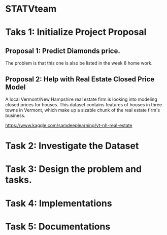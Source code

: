 # STATVteam


# Taks 1: Initialize Project Proposal

## Proposal 1: Predict Diamonds price.
The problem is that this one is also be listed in the week 8 home work.

## Proposal 2: Help with Real Estate Closed Price Model

A local Vermont/New Hampshire real estate firm is looking into modeling closed prices for houses. This dataset contains features of houses in three towns in Vermont, which make up a sizable chunk of the real estate firm's business.

https://www.kaggle.com/samdeeplearning/vt-nh-real-estate

##

# Task 2: Investigate the Dataset

# Task 3: Design the problem and tasks.

# Task 4: Implementations

# Task 5: Documentations
